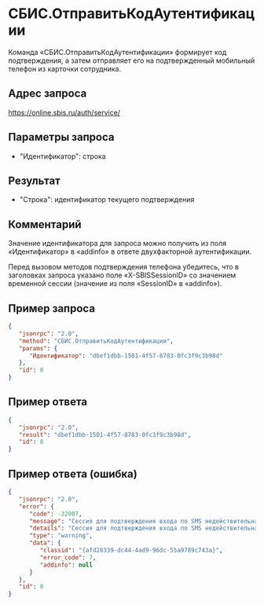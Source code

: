 # СБИС.ОтправитьКодАутентификации

Команда «СБИС.ОтправитьКодАутентификации» формирует код подтверждения, а затем отправляет его на подтвержденный мобильный телефон из карточки сотрудника.

## Адрес запроса

https://online.sbis.ru/auth/service/

## Параметры запроса

- "Идентификатор": строка

## Результат

- "Строка": идентификатор текущего подтверждения

## Комментарий

Значение идентификатора для запроса можно получить из поля «Идентификатор» в «addinfo» в ответе двухфакторной аутентификации.

Перед вызовом методов подтверждения телефона убедитесь, что в заголовках запроса указано поле «X-SBISSessionID» со значением временной сессии (значение из поля «SessionID» в «addinfo»).

## Пример запроса

```json
{
   "jsonrpc": "2.0",
   "method": "СБИС.ОтправитьКодАутентификации",
   "params": {
      "Идентификатор": "dbef1dbb-1501-4f57-8783-0fc3f9c3b98d"
   },
   "id": 0
}
```



## Пример ответа

```json
{
   "jsonrpc": "2.0",
   "result": "dbef1dbb-1501-4f57-8783-0fc3f9c3b98d",
   "id": 0
}
```



## Пример ответа (ошибка)

```json
{
   "jsonrpc": "2.0",
   "error": {
      "code": -32007,
      "message": "Сессия для подтверждения входа по SMS недействительна",
      "details": "Сессия для подтверждения входа по SMS недействительна",
      "type": "warning",
      "data": {
         "classid": "{afd28339-dc44-4ad9-96dc-55a9789c743a}",
         "error_code": 7,
         "addinfo": null
      }
   },
   "id": 0
}